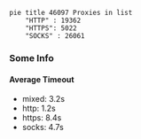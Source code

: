 
```mermaid
pie title 46097 Proxies in list
    "HTTP" : 19362
    "HTTPS": 5022
    "SOCKS" : 26061
```

### Some Info
#### Average Timeout

- mixed: 3.2s
- http: 1.2s
- https: 8.4s
- socks: 4.7s